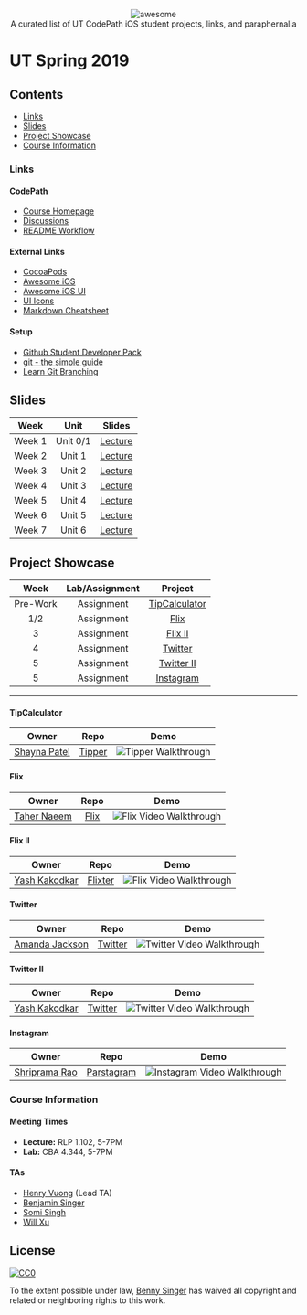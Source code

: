 <p align="center">
    <img alt="awesome" src="https://cdn.rawgit.com/sindresorhus/awesome/d7305f38d29fed78fa85652e3a63e154dd8e8829/media/badge.svg" /> <br>
    A curated list of UT CodePath iOS student projects, links, and paraphernalia
</p>

# UT Spring 2019
## Contents
- [Links](#links)
- [Slides](#slides)
- [Project Showcase](#project-showcase)
- [Course Information](#course-information)

### Links
#### CodePath
- [Course Homepage](https://courses.codepath.com)
- [Discussions](https://discussions.codepath.com)
- [README Workflow](./src/README-Workflow.md)

#### External Links
- [CocoaPods](https://cocoapods.org)
- [Awesome iOS](https://github.com/vsouza/awesome-ios)
- [Awesome iOS UI](https://github.com/cjwirth/awesome-ios-ui)
- [UI Icons](https://thenounproject.com/)
- [Markdown Cheatsheet](https://github.com/adam-p/markdown-here/wiki/Markdown-Cheatsheet)

#### Setup
- [Github Student Developer Pack](https://help.github.com/articles/applying-for-a-student-developer-pack/)
- [git - the simple guide](http://rogerdudler.github.io/git-guide/)
- [Learn Git Branching](https://learngitbranching.js.org/)

## Slides
| Week | Unit | Slides |
|:----:|:----:|:-------:|
|Week 1 | Unit 0/1 | [Lecture](https://docs.google.com/presentation/d/10t2j4NmOawlYy7bUWE0bGsuacl0V8FCSbLN2UTTlPNA/edit?usp=sharing)
|Week 2| Unit 1| [Lecture](https://docs.google.com/presentation/d/1o5LbUP1V5VmZ2tkkZpjA6-c3z5gSdHFPrnA-0KFlJTE/edit?usp=sharing)
|Week 3| Unit 2 | [Lecture](https://docs.google.com/presentation/d/1hYiLbG8bdgNXT50S3I-YvCWNiEV71Evg_ZKfdXA-ixM/edit?usp=sharing)
|Week 4| Unit 3 | [Lecture](https://docs.google.com/presentation/d/1hvkI3xVHM1Iu_Ms9rjoXRt0wk5M7qzPtRG7bnS0BXWs/edit?usp=sharing)
|Week 5| Unit 4 | [Lecture](https://docs.google.com/presentation/d/1kIQ8o3w9DYjRoCZUSrqTUbW6mj9oLc12dchSszRqHtY/edit?usp=sharing)
|Week 6| Unit 5 | [Lecture](https://docs.google.com/presentation/d/19stjqBpl1kF-DGo9ZZHmGv5fmcrHJ1sY1ZWpR1RNjQ0/edit?usp=sharing)
|Week 7| Unit 6 | [Lecture](https://docs.google.com/presentation/d/1Oxbiet3SPm_6xEChBmvNx44hv8PWr72ZKa3_Inpu6Yg/edit?usp=sharing)


## Project Showcase
| Week | Lab/Assignment |Project |
|:----:|:--------------:|:------:|
| Pre-Work | Assignment | [TipCalculator](#tipcalculator) |
| 1/2 | Assignment | [Flix](#flix) |
| 3 | Assignment | [Flix II](#flix-ii) |
| 4 | Assignment | [Twitter](#twitter) |
| 5 | Assignment | [Twitter II](#twitter-ii) |
| 5 | Assignment | [Instagram](#instagram) |

---

#### TipCalculator
| Owner | Repo | Demo |
|:-----:|:----:|:----:|
|[Shayna Patel](https://github.com/shaynahpatel)|[Tipper](https://github.com/shaynahpatel/CodePath-tip-calc)|![Tipper Walkthrough](./src/gifs/prework-tipper.gif)|

#### Flix
| Owner | Repo | Demo |
|:-----:|:----:|:----:|
|[Taher Naeem](https://github.com/tahern52)|[Flix](https://github.com/tahern52/Flix)|![Flix Video Walkthrough](./src/gifs/assignment1-flix1.gif)|

#### Flix II
| Owner | Repo | Demo |
|:-----:|:----:|:----:|
|[Yash Kakodkar](https://github.com/YashKakodkar)|[Flixter](https://github.com/YashKakodkar/Flixster)|![Flix Video Walkthrough](./src/gifs/assignment2-flix2.gif)|

#### Twitter
| Owner | Repo | Demo |
|:-----:|:----:|:----:|
|[Amanda Jackson](https://github.com/amandajackson21)|[Twitter](https://github.com/amandajackson21/Twitter)|![Twitter Video Walkthrough](./src/gifs/assignment3-twitter1.gif)|

#### Twitter II
| Owner | Repo | Demo |
|:-----:|:----:|:----:|
|[Yash Kakodkar](https://github.com/YashKakodkar)|[Twitter](https://github.com/YashKakodkar/Twitter-Client)|![Twitter Video Walkthrough](./src/gifs/assignment4-twitter2.gif)|

#### Instagram
| Owner | Repo | Demo |
|:-----:|:----:|:----:|
|[Shriprama Rao](https://github.com/shriprama)|[Parstagram](https://github.com/shriprama/parstagram/)|![Instagram Video Walkthrough](./src/gifs/assignment5-instagram1.gif)|

### Course Information
#### Meeting Times
- **Lecture:** RLP 1.102, 5-7PM
- **Lab:** CBA 4.344, 5-7PM

#### TAs
- [Henry Vuong](https://github.com/mistersquiish) (Lead TA)
- [Benjamin Singer](https://github.com/bzsinger)
- [Somi Singh](https://github.com/sks3)
- [Will Xu](https://github.com/williamx98)

## License

[![CC0](http://mirrors.creativecommons.org/presskit/buttons/88x31/svg/cc-zero.svg)](http://creativecommons.org/publicdomain/zero/1.0)

To the extent possible under law, [Benny Singer](https://github.com/bzsinger) has waived all copyright and
related or neighboring rights to this work.

